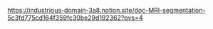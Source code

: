 https://industrious-domain-3a8.notion.site/doc-MRI-segmentation-5c3fd775cd164f359fc30be29d192362?pvs=4